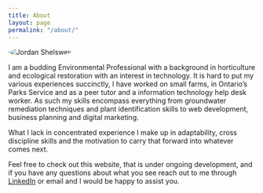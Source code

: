 ```yaml
---
title: About
layout: page
permalink: "/about/"
---
```


<img style="border-radius:50% !important;" src="../img/profile.jpg" alt="Jordan Shelswell">


I am a budding Environmental Professional with a background in horticulture and ecological restoration with an interest in technology. It is hard to put my various experiences succinctly, I have worked on small farms, in Ontario’s Parks Service and as a peer tutor and a information technology help desk worker. As such my skills encompass everything from groundwater remediation techniques and plant identification skills to web development, business planning and digital marketing.

What I lack in concentrated experience I make up in adaptability, cross discipline skills and the motivation to carry that forward into whatever comes next.

Feel free to check out this website, that is under ongoing development, and if you have any questions about what you see reach out to me through [LinkedIn][jordan-LinkedIn] or email and I would be happy to assist you.

[jordan-LinkedIn]: https://jekyllrb.com/docs/home
